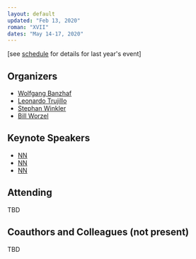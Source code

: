 ```yaml
---
layout: default
updated: "Feb 13, 2020"
roman: "XVII"
dates: "May 14-17, 2020"
---
```

\[see [schedule](schedule.html) for details for last year's event]

## Organizers

- [Wolfgang Banzhaf](http://www.cse.msu.edu/~banzhafw/)
- [Leonardo Trujillo](https://www.researchgate.net/lab/Leonardo-Trujillo-Lab)
- [Stephan Winkler](http://bioinformatics.fh-hagenberg.at/site/index.php?id=36)
- [Bill Worzel](https://www.spartaninnovations.org/bill-worzel)



## Keynote Speakers

- [NN](https://)
- [NN](https://)
- [NN](https://)

## Attending

TBD



## Coauthors and Colleagues (not present)

TBD
